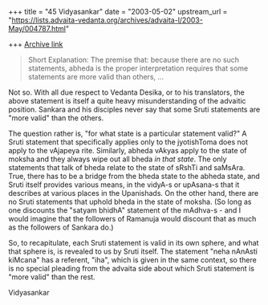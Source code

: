 +++
title = "45 Vidyasankar"
date = "2003-05-02"
upstream_url = "https://lists.advaita-vedanta.org/archives/advaita-l/2003-May/004787.html"

+++
[Archive link](https://lists.advaita-vedanta.org/archives/advaita-l/2003-May/004787.html)

>  Short Explanation:
>  The premise that: because there are no such statements, abheda is the
>  proper interpretation requires that some statements are more valid
>  than others, ...

Not so. With all due respect to Vedanta Desika, or to his translators, the
above statement is itself a quite heavy misunderstanding of the advaitic
position. Sankara and his disciples never say that some Sruti statements
are "more valid" than the others.

The question rather is, "for what state is a particular statement valid?" A
Sruti statement that specifically applies only to the jyotishToma does not
apply to the vAjapeya rite. Similarly, abheda vAkyas apply to the state of
moksha and they always wipe out all bheda *in that state*. The only
statements that talk of bheda relate to the state of sRshTi and saMsAra.
True, there has to be a bridge from the bheda state to the abheda state,
and Sruti itself provides various means, in the vidyA-s or upAsana-s that
it describes at various places in the Upanishads. On the other hand, there
are no Sruti statements that uphold bheda in the state of moksha. (So long
as one discounts the "satyam bhidhA" statement of the mAdhva-s - and I
would imagine that the followers of Ramanuja would discount that as much as
the followers of Sankara do.)

So, to recapitulate, each Sruti statement is valid in its own sphere, and
what that sphere is, is revealed to us by Sruti itself. The statement "neha
nAnAsti kiMcana" has a referent, "iha", which is given in the same context,
so there is no special pleading from the advaita side about which Sruti
statement is "more valid" than the rest.

Vidyasankar

